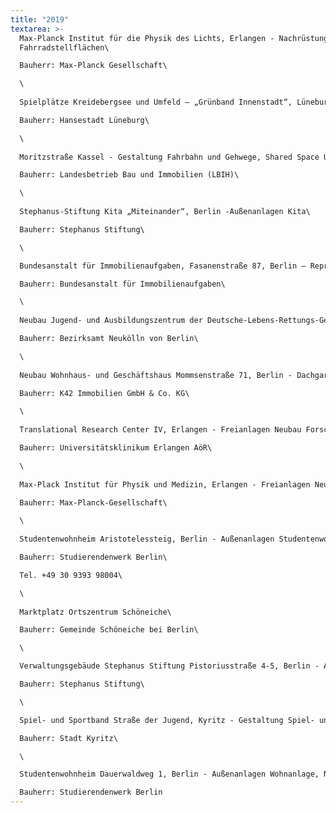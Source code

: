 ```yaml
---
title: "2019"
textarea: >-
  Max-Planck Institut für die Physik des Lichts, Erlangen - Nachrüstung
  Fahrradstellflächen\

  Bauherr: Max-Planck Gesellschaft\

  \
  
  Spielplätze Kreidebergsee und Umfeld – „Grünband Innenstadt“, Lüneburg – Projekt mit Bürgerbeteiligung\

  Bauherr: Hansestadt Lüneburg\

  \
  
  Moritzstraße Kassel - Gestaltung Fahrbahn und Gehwege, Shared Space Unicampus Kassel\

  Bauherr: Landesbetrieb Bau und Immobilien (LBIH)\

  \
  
  Stephanus-Stiftung Kita „Miteinander“, Berlin -Außenanlagen Kita\

  Bauherr: Stephanus Stiftung\

  \

  Bundesanstalt für Immobilienaufgaben, Fasanenstraße 87, Berlin – Repräsentative Außenanlagen Dienstsitz\

  Bauherr: Bundesanstalt für Immobilienaufgaben\

  \
  
  Neubau Jugend- und Ausbildungszentrum der Deutsche-Lebens-Rettungs-Gesellschaft (DLRG), Berlin\

  Bauherr: Bezirksamt Neukölln von Berlin\

  \
  
  Neubau Wohnhaus- und Geschäftshaus Mommsenstraße 71, Berlin - Dachgarten, Dachterrassen und Tiefgaragenaufbauten\

  Bauherr: K42 Immobilien GmbH & Co. KG\

  \
  
  Translational Research Center IV, Erlangen - Freianlagen Neubau Forschungsgebäudes am Uniklinikum Erlangen\

  Bauherr: Universitätsklinikum Erlangen AöR\

  \
  
  Max-Plack Institut für Physik und Medizin, Erlangen - Freianlagen Neubau des Max-Planck-Institutes für Physik und Medizin\

  Bauherr: Max-Planck-Gesellschaft\

  \
  
  Studentenwohnheim Aristotelessteig, Berlin - Außenanlagen Studentenwohnheim\

  Bauherr: Studierendenwerk Berlin\

  Tel. +49 30 9393 98004\

  \
  
  Marktplatz Ortszentrum Schöneiche\

  Bauherr: Gemeinde Schöneiche bei Berlin\

  \

  Verwaltungsgebäude Stephanus Stiftung Pistoriusstraße 4-5, Berlin - Außenanlagen Hauptsitz Stephanus Stiftung\

  Bauherr: Stephanus Stiftung\

  \

  Spiel- und Sportband Straße der Jugend, Kyritz - Gestaltung Spiel- und Sportensemble für Kinder und Jugendliche\

  Bauherr: Stadt Kyritz\

  \

  Studentenwohnheim Dauerwaldweg 1, Berlin - Außenanlagen Wohnanlage, Neu- und Umbau denkmalgeschützte Anlage\

  Bauherr: Studierendenwerk Berlin
---
```

